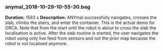 ### anymal_2018-10-29-10-55-30.bag
**Duration:** 1583 s
**Description:**
ANYmal successfully navigates, crosses the slab, climbs the stairs, and enter the container.
This is the actual demo for ORCA. Note that from the start until the robot is about to cross the slab the localisation
is active. After the slab routine is started, the user navigates the robot
using only live feed from sensors and not the prior map because the robot is not
localised anymore.
